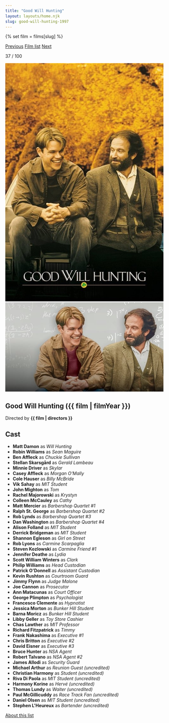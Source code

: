 ```yaml
---
title: "Good Will Hunting"
layout: layouts/home.njk
slug: good-will-hunting-1997
---
```


{% set film = films[slug] %}

<nav class="films">
  <a class="prev" href="../fargo-1996">Previous</a>
  <a href="../">Film list</a>
  <a class="next" href="../the-big-lebowski-1998">Next</a>
</nav>

<p>37 / 100</p>

<article class="film">
  <div class="backdrop-and-poster">
    <img class="poster" src="../films/posters/good-will-hunting-1997.jpg" alt="">
    <img class="backdrop" src="../films/backdrops/good-will-hunting-1997.jpg" alt="">
  </div>

  <h1>Good Will Hunting ({{ film | filmYear }})</h1>

  <p class="director">
    Directed by <strong>{{ film | directors }}</strong>
  </p>


  <h2>
    Cast
  </h2>
  <ul>
            <li><strong>Matt Damon</strong> as <em>Will Hunting</em></li>
        <li><strong>Robin Williams</strong> as <em>Sean Maguire</em></li>
        <li><strong>Ben Affleck</strong> as <em>Chuckie Sullivan</em></li>
        <li><strong>Stellan Skarsgård</strong> as <em>Gerald Lambeau</em></li>
        <li><strong>Minnie Driver</strong> as <em>Skylar</em></li>
        <li><strong>Casey Affleck</strong> as <em>Morgan O'Mally</em></li>
        <li><strong>Cole Hauser</strong> as <em>Billy McBride</em></li>
        <li><strong>Vik Sahay</strong> as <em>MIT Student</em></li>
        <li><strong>John Mighton</strong> as <em>Tom</em></li>
        <li><strong>Rachel Majorowski</strong> as <em>Krystyn</em></li>
        <li><strong>Colleen McCauley</strong> as <em>Cathy</em></li>
        <li><strong>Matt Mercier</strong> as <em>Barbershop Quartet #1</em></li>
        <li><strong>Ralph St. George</strong> as <em>Barbershop Quartet #2</em></li>
        <li><strong>Rob Lynds</strong> as <em>Barbershop Quartet #3</em></li>
        <li><strong>Dan Washington</strong> as <em>Barbershop Quartet #4</em></li>
        <li><strong>Alison Folland</strong> as <em>MIT Student</em></li>
        <li><strong>Derrick Bridgeman</strong> as <em>MIT Student</em></li>
        <li><strong>Shannon Egleson</strong> as <em>Girl on Street</em></li>
        <li><strong>Rob Lyons</strong> as <em>Carmine Scarpaglia</em></li>
        <li><strong>Steven Kozlowski</strong> as <em>Carmine Friend #1</em></li>
        <li><strong>Jennifer Deathe</strong> as <em>Lydia</em></li>
        <li><strong>Scott William Winters</strong> as <em>Clark</em></li>
        <li><strong>Philip Williams</strong> as <em>Head Custodian</em></li>
        <li><strong>Patrick O'Donnell</strong> as <em>Assistant Custodian</em></li>
        <li><strong>Kevin Rushton</strong> as <em>Courtroom Guard</em></li>
        <li><strong>Jimmy Flynn</strong> as <em>Judge Malone</em></li>
        <li><strong>Joe Cannon</strong> as <em>Prosecutor</em></li>
        <li><strong>Ann Matacunas</strong> as <em>Court Officer</em></li>
        <li><strong>George Plimpton</strong> as <em>Psychologist</em></li>
        <li><strong>Francesco Clemente</strong> as <em>Hypnotist</em></li>
        <li><strong>Jessica Morton</strong> as <em>Bunker Hill Student</em></li>
        <li><strong>Barna Moricz</strong> as <em>Bunker Hill Student</em></li>
        <li><strong>Libby Geller</strong> as <em>Toy Store Cashier</em></li>
        <li><strong>Chas Lawther</strong> as <em>MIT Professor</em></li>
        <li><strong>Richard Fitzpatrick</strong> as <em>Timmy</em></li>
        <li><strong>Frank Nakashima</strong> as <em>Executive #1</em></li>
        <li><strong>Chris Britton</strong> as <em>Executive #2</em></li>
        <li><strong>David Eisner</strong> as <em>Executive #3</em></li>
        <li><strong>Bruce Hunter</strong> as <em>NSA Agent</em></li>
        <li><strong>Robert Talvano</strong> as <em>NSA Agent #2</em></li>
        <li><strong>James Allodi</strong> as <em>Security Guard</em></li>
        <li><strong>Michael Arthur</strong> as <em>Reunion Guest (uncredited)</em></li>
        <li><strong>Christian Harmony</strong> as <em>Student (uncredited)</em></li>
        <li><strong>Riva Di Paola</strong> as <em>MIT Student (uncredited)</em></li>
        <li><strong>Harmony Korine</strong> as <em>Hervé (uncredited)</em></li>
        <li><strong>Thomas Lundy</strong> as <em>Waiter (uncredited)</em></li>
        <li><strong>Paul McGillicuddy</strong> as <em>Race Track Fan (uncredited)</em></li>
        <li><strong>Daniel Olsen</strong> as <em>MIT Student (uncredited)</em></li>
        <li><strong>Stephen L'Heureux</strong> as <em>Bartender (uncredited)</em></li>
  </ul>
</article>
<footer>
  <a href="../about">About this list</a>
</footer>
